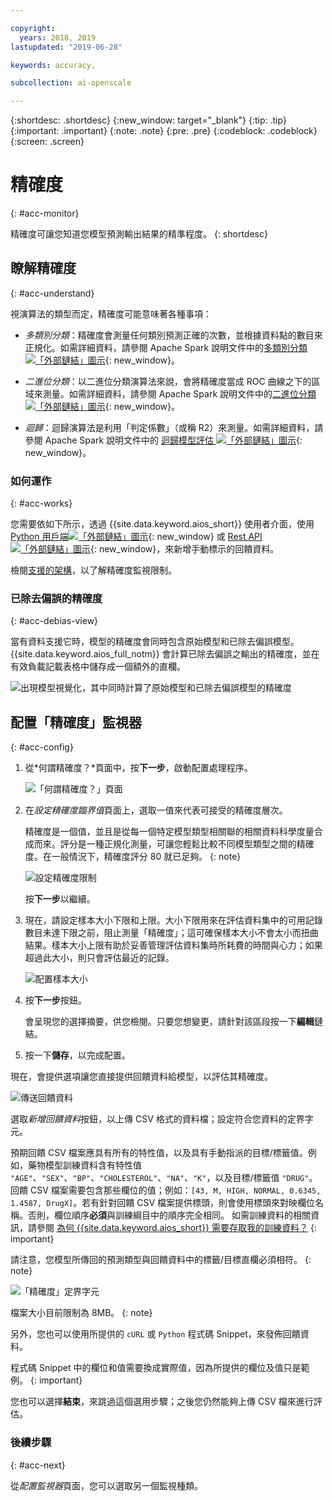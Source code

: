 ```yaml
---

copyright:
  years: 2018, 2019
lastupdated: "2019-06-28"

keywords: accuracy, 

subcollection: ai-openscale

---
```


{:shortdesc: .shortdesc}
{:new_window: target="_blank"}
{:tip: .tip}
{:important: .important}
{:note: .note}
{:pre: .pre}
{:codeblock: .codeblock}
{:screen: .screen}

# 精確度
{: #acc-monitor}

精確度可讓您知道您模型預測輸出結果的精準程度。
{: shortdesc}

## 瞭解精確度
{: #acc-understand}

視演算法的類型而定，精確度可能意味著各種事項：

- *多類別分類*：精確度會測量任何類別預測正確的次數，並根據資料點的數目來正規化。如需詳細資料，請參閱 Apache Spark 說明文件中的[多類別分類![「外部鏈結」圖示](../../icons/launch-glyph.svg "「外部鏈結」圖示")](https://spark.apache.org/docs/2.1.0/mllib-evaluation-metrics.html#multiclass-classification){: new_window}。

- *二進位分類*：以二進位分類演算法來說，會將精確度當成 ROC 曲線之下的區域來測量。如需詳細資料，請參閱 Apache Spark 說明文件中的[二進位分類![「外部鏈結」圖示](../../icons/launch-glyph.svg "「外部鏈結」圖示")](https://spark.apache.org/docs/2.1.0/mllib-evaluation-metrics.html#binary-classification){: new_window}。

- *迴歸*：迴歸演算法是利用「判定係數」（或稱 R2）來測量。如需詳細資料，請參閱 Apache Spark 說明文件中的 [迴歸模型評估 ![「外部鏈結」圖示](../../icons/launch-glyph.svg "「外部鏈結」圖示")](https://spark.apache.org/docs/2.1.0/mllib-evaluation-metrics.html#regression-model-evaluation){: new_window}。

### 如何運作
{: #acc-works}

您需要依如下所示，透過 {{site.data.keyword.aios_short}} 使用者介面，使用 [Python 用戶端![「外部鏈結」圖示](../../icons/launch-glyph.svg "「外部鏈結」圖示")](http://ai-openscale-python-client.mybluemix.net/#feedbacklogging){: new_window} 或 [Rest API ![「外部鏈結」圖示](../../icons/launch-glyph.svg "「外部鏈結」圖示")](https://cloud.ibm.com/apidocs/ai-openscale#post-feedback-payload){: new_window}，來新增手動標示的回饋資料。

檢閱[支援的架構](/docs/services/ai-openscale?topic=ai-openscale-in-ov#in-fram)，以了解精確度監視限制。

### 已除去偏誤的精確度
{: #acc-debias-view}

當有資料支援它時，模型的精確度會同時包含原始模型和已除去偏誤模型。{{site.data.keyword.aios_full_notm}} 會計算已除去偏誤之輸出的精確度，並在有效負載記載表格中儲存成一個額外的直欄。

![出現模型視覺化，其中同時計算了原始模型和已除去偏誤模型的精確度](images/debiased-accuracy.png)

## 配置「精確度」監視器
{: #acc-config}

1.  從*何謂精確度？*頁面中，按**下一步**，啟動配置處理程序。

    ![「何謂精確度？」頁面](images/accuracy-what-is.png)

1.  在*設定精確度臨界值*頁面上，選取一值來代表可接受的精確度層次。

    精確度是一個值，並且是從每一個特定模型類型相關聯的相關資料科學度量合成而來。評分是一種正規化測量，可讓您輕鬆比較不同模型類型之間的精確度。在一般情況下，精確度評分 80 就已足夠。
{: note}

    ![設定精確度限制](images/accuracy-set-limit.png)

    按**下一步**以繼續。

1.  現在，請設定樣本大小下限和上限。大小下限用來在評估資料集中的可用記錄數目未達下限之前，阻止測量「精確度」；這可確保樣本大小不會太小而扭曲結果。樣本大小上限有助於妥善管理評估資料集時所耗費的時間與心力；如果超過此大小，則只會評估最近的記錄。

     ![配置樣本大小](images/accuracy-config-sample.png)

1.  按**下一步**按鈕。

    會呈現您的選擇摘要，供您檢閱。只要您想變更，請針對該區段按一下**編輯**鏈結。

1.  按一下**儲存**，以完成配置。

現在，會提供選項讓您直接提供回饋資料給模型，以評估其精確度。

  ![傳送回饋資料](images/accuracy-send-feedback0.png)

選取*新增回饋資料*按鈕，以上傳 CSV 格式的資料檔；設定符合您資料的定界字元。

預期回饋 CSV 檔案應具有所有的特性值，以及具有手動指派的目標/標籤值。例如，藥物模型訓練資料含有特性值 `"AGE"`、`"SEX"`、`"BP"`、`"CHOLESTEROL"`、`"NA"`、`"K"`，以及目標/標籤值 `"DRUG"`。回饋 CSV 檔案需要包含那些欄位的值；例如：`[43, M, HIGH, NORMAL, 0.6345, 1.4587, DrugX]`。若有針對回饋 CSV 檔案提供標頭，則會使用標頭來對映欄位名稱。否則，欄位順序**必須**與訓練綱目中的順序完全相同。
如需訓練資料的相關資訊，請參閱 [ 為何 {{site.data.keyword.aios_short}} 需要存取我的訓練資料？](/docs/services/ai-openscale?topic=ai-openscale-trainingdata#trainingdata)
{: important}

請注意，您模型所傳回的預測類型與回饋資料中的標籤/目標直欄必須相符。
{: note}

  ![「精確度」定界字元](images/accuracy-delimit.png)

檔案大小目前限制為 8MB。
    {: note}

另外，您也可以使用所提供的 `cURL` 或 `Python` 程式碼 Snippet，來發佈回饋資料。

程式碼 Snippet 中的欄位和值需要換成實際值，因為所提供的欄位及值只是範例。
{: important}

您也可以選擇**結束**，來跳過這個選用步驟；之後您仍然能夠上傳 CSV 檔來進行評估。

### 後續步驟
{: #acc-next}

從*配置監視器*頁面，您可以選取另一個監視種類。
